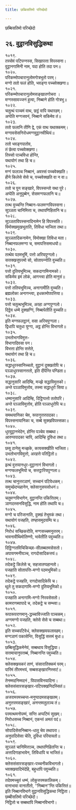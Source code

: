 ```yaml
---
title: छब्बिसतिमो परिच्छेदो

---
```

छब्बिसतिमो परिच्छेदो  


## २६. वुट्ठानविसुद्धिकथा

१०१९.  
तस्सेवं पटिपन्‍नस्स, सिखापत्ता विपस्सना।  
वुट्ठानगामिनी नाम, यदा होति तदा पन॥  
१०२०.  
परिकम्मोपचारानुलोमगोत्रभुतो परम्।  
मग्गो ततो फलं होति, भवङ्गा पच्‍चवेक्खणा॥  
१०२१.  
परिकम्मोपचारानुलोमसङ्खातगोचरा ।  
मग्गस्सावज्‍जनं हुत्वा, निब्बाने होति गोत्रभु॥  
१०२२.  
चतुत्थं पञ्‍चमं वाथ, छट्ठं वापि यथारहम्।  
अप्पेति मग्गजवनं, निब्बाने सकिमेव तं॥  
१०२३.  
ततो फलानि तीणि द्वे, एकं वाथ यथाक्‍कमम्।  
मग्गावसेसनिरोधमग्गवुट्ठानवीथियं॥  
१०२४.  
ततो भवङ्गपातोव,  
तं छेत्वा पच्‍चवेक्खणा।  
तिस्सो पञ्‍चविधा होन्ति,  
यथायोगं तथा हि च॥  
१०२५.  
मग्गं फलञ्‍च निब्बानं, अवस्सं पच्‍चवेक्खति।  
हीने किलेसे सेसे च, पच्‍चवेक्खति वा न वा॥  
१०२६.  
ततो च पुन सङ्खारे, विपस्सन्तो यथा पुरे।  
अप्पेति अनुपुब्बेन, सेसमग्गफलानि च॥  
१०२७.  
तत्थ वुच्‍चन्ति निब्बान-फलमग्गविपस्सना।  
सुञ्‍ञता चानिमित्ता च, तथापणिहितानि च॥  
१०२८.  
सुञ्‍ञताविपस्सनादिनामेन हि विपस्सति।  
विमोक्खमुखभूताति, तिविधा भाजिता तथा॥  
१०२९.  
सुञ्‍ञतादिकनामेन, विमोक्खा तिविधा मता।  
निब्बानफलमग्गा च, समापत्तिसमाधयो॥  
१०३०.  
तत्थेव पठमभूमिं, पत्तो अरियपुग्गलो।  
सत्तक्खत्तुपरमो सो, सोतापन्‍नोति वुच्‍चति॥  
१०३१.  
पत्तो दुतियभूमिञ्‍च, सकदागामिनामको।  
सकिमेव इमं लोकं, आगन्त्वा होति मानुसं॥  
१०३२.  
पत्तो ततियभूमिञ्‍च, अनागामीति वुच्‍चति।  
ब्रह्मलोका अनागन्त्वा, इधकामोपपत्तिया॥  
१०३३.  
पत्तो चतुत्थभूमिञ्‍च, अरहा अग्गपुग्गलो।  
दिट्ठेव धम्मे दुक्खग्गिं, निब्बापेतीति वुच्‍चति॥  
१०३४.  
इति मग्गफलट्ठानं, वसा अरियपुग्गला।  
द्विधापि चतुधा युग्गा, अट्ठ होन्ति विभागतो॥  
१०३५.  
उभतोभागविमुत्त-  
विभागादिवसा पन।  
विभत्ता होन्ति सत्तेते,  
यथायोगं तथा हि च॥  
१०३६.  
सद्धाधुरस्सानिच्‍चतो, वुट्ठानं दुक्खतोपि च।  
पञ्‍ञाधुरस्सानत्ततो, इति दीपेन्ति पण्डिता॥  
१०३७.  
सद्धानुसारि आदिम्हि, मज्झे सद्धाविमुत्तको।  
अन्ते पञ्‍ञाविमुत्तोव, तस्मा सद्धाधुरो सिया॥  
१०३८.  
धम्मानुसारि आदिम्हि, दिट्ठिप्पत्तो ततोपरि।  
अन्ते पञ्‍ञाविमुत्तोव, होति पञ्‍ञाधुरोपि च॥  
१०३९.  
समथयानिका चेव, रूपानुत्तरपादका।  
विपस्सनायानिका च, सब्बे सुक्खविपस्सका॥  
१०४०.  
धुरवुट्ठानभेदेन, होन्ति पञ्‍चेव सब्बथा।  
आरुप्पपादका चापि, आदिम्हि दुविधा तथा॥  
१०४१.  
छसु ठानेसु मज्झके, कायसक्खीति भाजिता।  
उभतोभागविमुत्तो, अरहत्ते पतिट्ठितो॥  
१०४२.  
इत्थं वुत्तयानधुर-वुट्ठानानं विभागतो।  
मग्गप्फलभूमियो च, सत्तट्ठारियपुग्गला॥  
१०४३.  
तत्थ चानुत्तरञाणं, सच्‍चानं पटिवेधकम्।  
समुच्छेदप्पहानेन, क्‍लेसानुसयसोधनं॥  
१०४४.  
चतुमग्गविभागेन, वुट्ठानन्ति पकित्तितम्।  
ञाणदस्सनविसुद्धि, नाम होति तथापि च॥  
१०४५.  
मग्गो च परिजानाति, दुक्खं तेभूमकं तथा।  
यथायोगं पजहति, तण्हासमुदयम्पि च॥  
१०४६.  
निरोधं सच्छिकरोति, मग्गसच्‍चमनुत्तरम्।  
भावनावीथिमोतिण्णो, भावेतीति पवुच्‍चति॥  
१०४७.  
दिट्ठिग्गतविचिकिच्छा-सीलब्बतमसेसतो।  
अपायगमनीयञ्‍च, रागदोसादिकत्तयं॥  
१०४८.  
तदेकट्ठे किलेसे च, सहजातप्पहानतो।  
पजहाति सोतापत्ति-मग्गो पठमभूमिको॥  
१०४९.  
तदेकट्ठे पजहति, रागदोसादिकेपि च।  
थूले तु सकदागामि-मग्गो दुतियभूमिको॥  
१०५०.  
पजहाति अनागामि-मग्गो निरवसेसतो।  
कामरागब्यापादे च, तदेकट्ठे च सम्भवा॥  
१०५१.  
रूपारूपरागमानु-द्धच्‍चाविज्‍जाति पञ्‍चकम्।  
अग्गमग्गो पजहति, क्‍लेसे सेसे च सब्बथा॥  
१०५२.  
इति सच्‍चपटिवेधं, क्‍लेसक्खयफलावहम्।  
मग्गञाणं पकासेन्ति, विसुद्धिं सत्तमं बुधा॥  
१०५३.  
छब्बिसुद्धिकमेनेवं, सब्बथाय विसुद्धिया।  
सत्तमायानुपत्तब्बं, निब्बानन्ति पवुच्‍चति॥  
१०५४.  
क्‍लेसक्खयकरं ताणं, संसारातिक्‍कमं परम्।  
पारिमं तीरमभयं, सब्बसङ्खारनिस्सटं॥  
१०५५.  
तेनम्मदनिम्मदनं , पिपासविनयादिना।  
क्‍लेससंसारसङ्खार-पटिपक्खनिदस्सितं॥  
१०५६.  
अजरामरमच्‍चन्त-मनुप्पादमसङ्खतम्।  
अनुत्तरमसङ्खारं, अनन्तमतुलञ्‍च तं॥  
१०५७.  
परमत्थमनोपम्मं, सन्ति अप्पटिमं सुखम्।  
निरोधसच्‍च निब्बानं, एकन्तं अमतं पदं॥  
१०५८.  
सोपादिसेसनिब्बान-धातु चेव तथापरा।  
अनुपादिसेसा चेति, दुविधा परियायतो॥  
१०५९.  
सुञ्‍ञतं चानिमित्तञ्‍च, तथापणिहितन्ति च।  
अत्तादिगाहाभावेन, तिविधापि च भाजितं॥  
१०६०.  
क्‍लेससंसारसङ्खार-पच्‍चनीकविभागतो।  
भवक्खयादिभेदेहि, बहुधापि पवुच्‍चति॥  
१०६१.  
तदेवमच्‍चुतं धम्मं, लोकुत्तरमकालिकम्।  
वानाभावा वानातीतो, ‘‘निब्बान’’न्ति पकित्तितं॥  
इति निब्बानविभागे वुट्ठानविसुद्धिकथा निट्ठिता।  
छब्बीसतिमो परिच्छेदो।  
निट्ठितो च सब्बथापि निब्बानविभागो।  